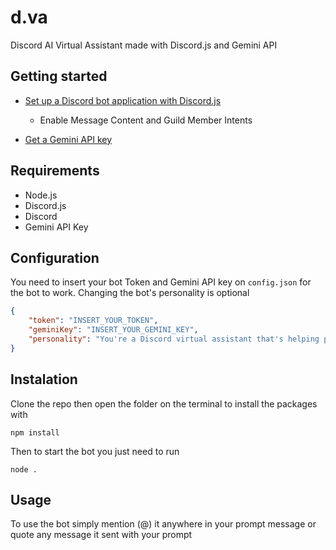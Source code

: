 # d.va

Discord AI Virtual Assistant made with Discord.js and Gemini API

## Getting started

* [Set up a Discord bot application with Discord.js](https://discordjs.guide/preparations/setting-up-a-bot-application.html#creating-your-bot)
  
    * Enable Message Content and Guild Member Intents 
* [Get a Gemini API key](https://ai.google.dev/gemini-api/docs/api-key)

## Requirements

-   Node.js
-   Discord.js
-   Discord
- Gemini API Key

## Configuration

You need to insert your bot Token and Gemini API key on `config.json` for the bot to work. Changing the bot's personality is optional

```json
{
    "token": "INSERT_YOUR_TOKEN",
    "geminiKey": "INSERT_YOUR_GEMINI_KEY",
    "personality": "You're a Discord virtual assistant that's helping people with whatever they need"
}
``` 

## Instalation

Clone the repo then open the folder on the terminal to install the packages with

```
npm install
```

Then to start the bot you just need to run

```
node .
```

## Usage

To use the bot simply mention (@) it anywhere in your prompt message or quote any message it sent with your prompt
